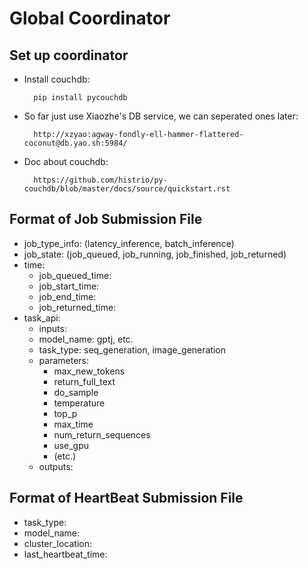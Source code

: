 # Global Coordinator

## Set up coordinator 

- Install couchdb:

        pip install pycouchdb

- So far just use Xiaozhe's DB service, we can seperated ones later: 
       
        http://xzyao:agway-fondly-ell-hammer-flattered-coconut@db.yao.sh:5984/

- Doc about couchdb:

        https://github.com/histrio/py-couchdb/blob/master/docs/source/quickstart.rst
        

## Format of Job Submission File

- job_type_info: (latency_inference, batch_inference)
- job_state: (job_queued, job_running, job_finished, job_returned)
- time:
  - job_queued_time:
  - job_start_time:
  - job_end_time:
  - job_returned_time:
- task_api:
  - inputs:
  - model_name: gptj, etc. 
  - task_type: seq_generation, image_generation
  - parameters:
    - max_new_tokens
    - return_full_text
    - do_sample
    - temperature
    - top_p
    - max_time
    - num_return_sequences
    - use_gpu
    - (etc.)
  - outputs: 

        
## Format of HeartBeat Submission File

- task_type:
- model_name:
- cluster_location:
- last_heartbeat_time:
        

